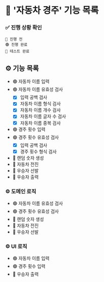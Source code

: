 # 🚗 '자동차 경주' 기능 목록

### ✅ 진행 상황 확인

```
🔴 진행 전
🟢 진행 완료
🔵 테스트 완료
```

## ⚙️ 기능 목록

- 🟢 자동차 이름 입력
- 🟢 자동차 이름 유효성 검사
  - [x] 입력 공백 검사
  - [x] 자동차 이름 형식 검사
  - [x] 자동차 이름 개수 검사
  - [x] 자동차 이름 글자 수 검사
  - [x] 자동차 이름 중복 검사
- 🟢 경주 횟수 입력
- 🟢 경주 횟수 유효성 검사
  - [x] 입력 공백 검사
  - [x] 경주 횟수 형식 검사
- 🔴 랜덤 숫자 생성
- 🔴 자동차 전진
- 🔴 우승자 선발
- 🔴 우승자 출력

### ⚙️ 도메인 로직

- 🟢 자동차 이름 유효성 검사
- 🟢 경주 횟수 유효성 검사
- 🔴 랜덤 숫자 생성
- 🔴 자동차 전진
- 🔴 우승자 선발

### ⚙️ UI 로직

- 🟢 자동차 이름 입력
- 🟢 경주 횟수 입력
- 🔴 우승자 출력
